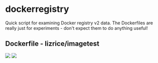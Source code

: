 # dockerregistry

Quick script for examining Docker registry v2 data. The Dockerfiles are really just for experiments - don't expect them to do anything useful! 

## Dockerfile - lizrice/imagetest

[![](https://images.microbadger.com/badges/version/lizrice/imagetest.svg)](https://microbadger.com/images/lizrice/imagetest "Get your own version badge on microbadger.com") [![](https://images.microbadger.com/badges/image/lizrice/imagetest.svg)](https://microbadger.com/images/lizrice/imagetest "Get your own image badge on microbadger.com") 


 
